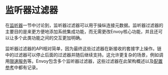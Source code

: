 # 监听器过滤器

在[监听器](listeners.md#arch-overview-listeners)一节中讨论到，监听器过滤器可以用于操纵连接元数据。监听器过滤器的主要目的是来更方便地添加系统集成功能，而无需更改Envoy核心功能，并且还可以让多个此类功能之间的交互更加明确。

监听器过滤器的API相对简单，因为最终这些过滤器在新接收的套接字上操作。链中的过滤器可以停止后面的过滤器并随后继续支持。这允许更复杂的场景，例如调用[限速服务](global_rate_limiting.md#arch-overview-rate-limit)等。Envoy包含多个监听器过滤器，这些过滤器在此架构概述以及[配置参考](../../configuration/listener_filters/listener_filters.md#config-listener-filters)中都有记录。